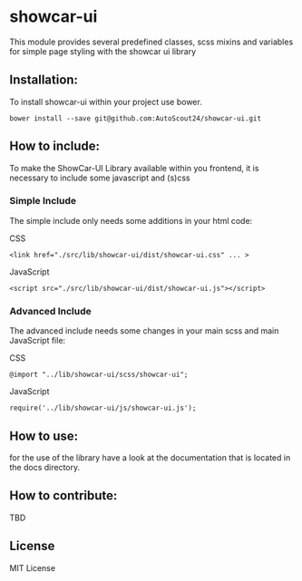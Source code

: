 # showcar-ui

This module provides several predefined classes, scss mixins and variables for simple page styling with the showcar ui library

## Installation:

To install showcar-ui within your project use bower.

    bower install --save git@github.com:AutoScout24/showcar-ui.git


## How to include:
To make the ShowCar-UI Library available within you frontend, it is necessary to include some javascript and (s)css

### Simple Include

The simple include only needs some additions in your html code:

CSS

    <link href="./src/lib/showcar-ui/dist/showcar-ui.css" ... >

JavaScript

    <script src="./src/lib/showcar-ui/dist/showcar-ui.js"></script>


### Advanced Include

The advanced include needs some changes in your main scss and main JavaScript file:

CSS

    @import "../lib/showcar-ui/scss/showcar-ui";

JavaScript

    require('../lib/showcar-ui/js/showcar-ui.js');

## How to use:

for the use of the library have a look at the documentation that is located in the docs directory.

## How to contribute:

TBD

## License

MIT License
